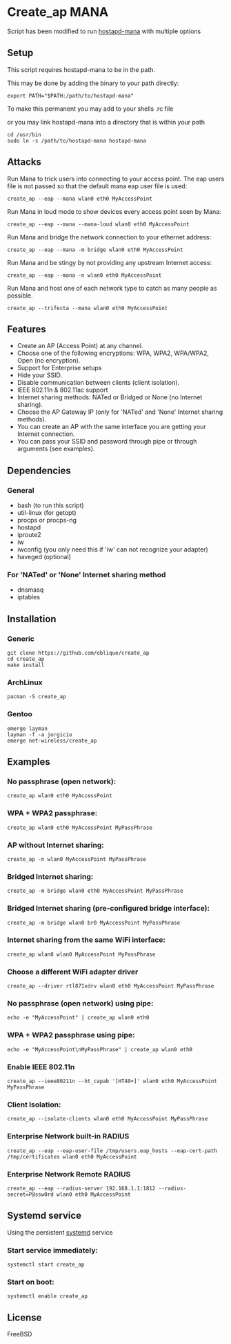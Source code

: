 # Create_ap MANA 
Script has been modified to run [hostapd-mana](https://github.com/sensepost/hostapd-mana) with multiple options

## Setup
This script requires hostapd-mana to be in the path.

This may be done by adding the binary to your path directly:
```
export PATH="$PATH:/path/to/hostapd-mana"
```
To make this permanent you may add to your shells .rc file

or you may link hostapd-mana into a directory that is within your path
```
cd /usr/bin
sudo ln -s /path/to/hostapd-mana hostapd-mana
```

## Attacks

Run Mana to trick users into connecting to your access point. The eap users file is not passed so that the default mana eap user file is used: 

    create_ap --eap --mana wlan0 eth0 MyAccessPoint 

Run Mana in loud mode to show devices every access point seen by Mana:

    create_ap --eap --mana --mana-loud wlan0 eth0 MyAccessPoint 

Run Mana and bridge the network connection to your ethernet address: 

    create_ap --eap --mana -m bridge wlan0 eth0 MyAccessPoint 

Run Mana and be stingy by not providing any upstream Internet access:

    create_ap --eap --mana -n wlan0 eth0 MyAccessPoint  

Run Mana and host one of each network type to catch as many people as possible.

    create_ap --trifecta --mana wlan0 eth0 MyAccessPoint

## Features
* Create an AP (Access Point) at any channel.
* Choose one of the following encryptions: WPA, WPA2, WPA/WPA2, Open (no encryption).
* Support for Enterprise setups
* Hide your SSID.
* Disable communication between clients (client isolation).
* IEEE 802.11n & 802.11ac support
* Internet sharing methods: NATed or Bridged or None (no Internet sharing).
* Choose the AP Gateway IP (only for 'NATed' and 'None' Internet sharing methods).
* You can create an AP with the same interface you are getting your Internet connection.
* You can pass your SSID and password through pipe or through arguments (see examples).


## Dependencies
### General
* bash (to run this script)
* util-linux (for getopt)
* procps or procps-ng
* hostapd
* iproute2
* iw
* iwconfig (you only need this if 'iw' can not recognize your adapter)
* haveged (optional)

### For 'NATed' or 'None' Internet sharing method
* dnsmasq
* iptables


## Installation
### Generic
    git clone https://github.com/oblique/create_ap
    cd create_ap
    make install

### ArchLinux
    pacman -S create_ap

### Gentoo
    emerge layman
    layman -f -a jorgicio
    emerge net-wireless/create_ap

## Examples
### No passphrase (open network):
    create_ap wlan0 eth0 MyAccessPoint

### WPA + WPA2 passphrase:
    create_ap wlan0 eth0 MyAccessPoint MyPassPhrase

### AP without Internet sharing:
    create_ap -n wlan0 MyAccessPoint MyPassPhrase

### Bridged Internet sharing:
    create_ap -m bridge wlan0 eth0 MyAccessPoint MyPassPhrase

### Bridged Internet sharing (pre-configured bridge interface):
    create_ap -m bridge wlan0 br0 MyAccessPoint MyPassPhrase

### Internet sharing from the same WiFi interface:
    create_ap wlan0 wlan0 MyAccessPoint MyPassPhrase

### Choose a different WiFi adapter driver
    create_ap --driver rtl871xdrv wlan0 eth0 MyAccessPoint MyPassPhrase

### No passphrase (open network) using pipe:
    echo -e "MyAccessPoint" | create_ap wlan0 eth0

### WPA + WPA2 passphrase using pipe:
    echo -e "MyAccessPoint\nMyPassPhrase" | create_ap wlan0 eth0

### Enable IEEE 802.11n
    create_ap --ieee80211n --ht_capab '[HT40+]' wlan0 eth0 MyAccessPoint MyPassPhrase

### Client Isolation:
    create_ap --isolate-clients wlan0 eth0 MyAccessPoint MyPassPhrase

### Enterprise Network built-in RADIUS
    create_ap --eap --eap-user-file /tmp/users.eap_hosts --eap-cert-path /tmp/certificates wlan0 eth0 MyAccessPoint 

### Enterprise Network Remote RADIUS
    create_ap --eap --radius-server 192.168.1.1:1812 --radius-secret=P@ssw0rd wlan0 eth0 MyAccessPoint

## Systemd service
Using the persistent [systemd](https://wiki.archlinux.org/index.php/systemd#Basic_systemctl_usage) service
### Start service immediately:
    systemctl start create_ap

### Start on boot:
    systemctl enable create_ap


## License
FreeBSD
